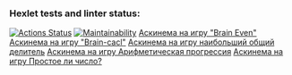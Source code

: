 ### Hexlet tests and linter status:
[![Actions Status](https://github.com/demeena/js-starter-project-44/actions/workflows/hexlet-check.yml/badge.svg)](https://github.com/demeena/js-starter-project-44/actions)
[![Maintainability](https://api.codeclimate.com/v1/badges/10ebd284253f8a44fe4f/maintainability)](https://codeclimate.com/github/demeena/js-starter-project-44/maintainability)
[Аскинема на игру "Brain Even"](https://asciinema.org/a/fV2S7P5UBGkivkLSyUgByrZQb)
[ Аскинема на игру "Brain-cacl"](https://asciinema.org/a/EyxvDpahrDWZBjjTy9ckUf0Gj)
[Аскинема на игру наибольший общий делитель](https://asciinema.org/a/WijEujfVr6pQytTHYulbTSUwY)
[Аскинема на игру Арифметическая прогрессия](https://asciinema.org/a/Ax2mOT7hBnebAZwOhwqKrCmxg)
[Аскинема на игру Простое ли число?](https://asciinema.org/a/EWbNRRbulL0rW6SgaGrie3k4Z)
